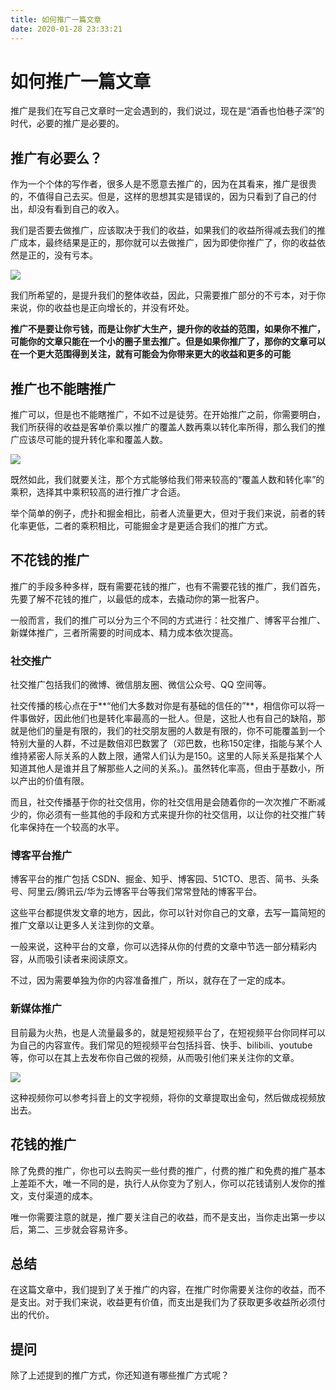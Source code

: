 ```yaml
---
title: 如何推广一篇文章
date: 2020-01-28 23:33:21
---
```


# 如何推广一篇文章

推广是我们在写自己文章时一定会遇到的，我们说过，现在是“酒香也怕巷子深”的时代，必要的推广是必要的。

## 推广有必要么？

作为一个个体的写作者，很多人是不愿意去推广的，因为在其看来，推广是很贵的，不值得自己去买。但是，这样的思想其实是错误的，因为只看到了自己的付出，却没有看到自己的收入。

我们是否要去做推广，应该取决于我们的收益，如果我们的收益所得减去我们的推广成本，最终结果是正的，那你就可以去做推广，因为即使你推广了，你的收益依然是正的，没有亏本。

![](https://postimg.aliavv.com/mbp/ubvw3.jpg)

我们所希望的，是提升我们的整体收益，因此，只需要推广部分的不亏本，对于你来说，你的收益也是正向增长的，并没有坏处。

**推广不是要让你亏钱，而是让你扩大生产，提升你的收益的范围，如果你不推广，可能你的文章只能在一个小的圈子里去推广。但是如果你推广了，那你的文章可以在一个更大范围得到关注，就有可能会为你带来更大的收益和更多的可能**

##  推广也不能瞎推广

推广可以，但是也不能瞎推广，不如不过是徒劳。在开始推广之前，你需要明白，我们所获得的收益是客单价乘以推广的覆盖人数再乘以转化率所得，那么我们的推广应该尽可能的提升转化率和覆盖人数。

![](https://postimg.aliavv.com/mbp/qllgq.jpg)

既然如此，我们就要关注，那个方式能够给我们带来较高的“覆盖人数和转化率”的乘积，选择其中乘积较高的进行推广才合适。

举个简单的例子，虎扑和掘金相比，前者人流量更大，但对于我们来说，前者的转化率更低，二者的乘积相比，可能掘金才是更适合我们的推广方式。

## 不花钱的推广

推广的手段多种多样，既有需要花钱的推广，也有不需要花钱的推广，我们首先，先要了解不花钱的推广，以最低的成本，去撬动你的第一批客户。

一般而言，我们的推广可以分为三个不同的方式进行：社交推广、博客平台推广、新媒体推广，三者所需要的时间成本、精力成本依次提高。

### 社交推广

社交推广包括我们的微博、微信朋友圈、微信公众号、QQ 空间等。

社交传播的核心点在于**“他们大多数对你是有基础的信任的”**，相信你可以将一件事做好，因此他们也是转化率最高的一批人。但是，这批人也有自己的缺陷，那就是他们的量是有限的，我们的社交朋友圈的人数是有限的，你不可能覆盖到一个特别大量的人群，不过是数倍邓巴数罢了（邓巴数，也称150定律，指能与某个人维持紧密人际关系的人数上限，通常人们认为是150。这里的人际关系是指某个人知道其他人是谁并且了解那些人之间的关系。)。虽然转化率高，但由于基数小，所以产出的价值有限。

而且，社交传播基于你的社交信用，你的社交信用是会随着你的一次次推广不断减少的，你必须有一些其他的手段和方式来提升你的社交信用，以让你的社交推广转化率保持在一个较高的水平。

### 博客平台推广

博客平台的推广包括 CSDN、掘金、知乎、博客园、51CTO、思否、简书、头条号、阿里云/腾讯云/华为云博客平台等我们常常登陆的博客平台。

这些平台都提供发文章的地方，因此，你可以针对你自己的文章，去写一篇简短的推广文章以让更多人关注到你的文章。

一般来说，这种平台的文章，你可以选择从你的付费的文章中节选一部分精彩内容，从而吸引读者来阅读原文。

不过，因为需要单独为你的内容准备推广，所以，就存在了一定的成本。

### 新媒体推广

目前最为火热，也是人流量最多的，就是短视频平台了，在短视频平台你同样可以为自己的内容宣传。我们常见的短视频平台包括抖音、快手、bilibili、youtube 等，你可以在其上去发布你自己做的视频，从而吸引他们来关注你的文章。

![](https://postimg.aliavv.com/mbp/5aoov.jpg)

这种视频你可以参考抖音上的文字视频，将你的文章提取出金句，然后做成视频放出去。

## 花钱的推广

除了免费的推广，你也可以去购买一些付费的推广，付费的推广和免费的推广基本上差距不大，唯一不同的是，执行人从你变为了别人，你可以花钱请别人发你的推文，支付渠道的成本。

唯一你需要注意的就是，推广要关注自己的收益，而不是支出，当你走出第一步以后，第二、三步就会容易许多。

## 总结

在这篇文章中，我们提到了关于推广的内容，在推广时你需要关注你的收益，而不是支出。对于我们来说，收益更有价值，而支出是我们为了获取更多收益所必须付出的代价。

## 提问

除了上述提到的推广方式，你还知道有哪些推广方式呢？
